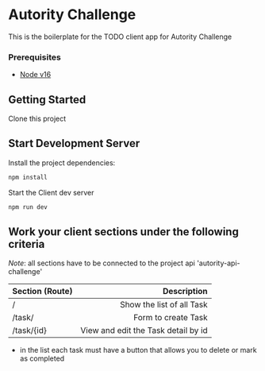 # Autority Challenge

This is the boilerplate for the TODO client app for Autority Challenge

### Prerequisites

- [Node v16](https://nodejs.org/)

## Getting Started

Clone this project

## Start Development Server

Install the project dependencies:

```bash
npm install
```

Start the Client dev server

```bash
npm run dev
```

## Work your client sections under the following criteria

*Note*: all sections have to be connected to the project api 'autority-api-challenge'

| Section (Route)               |                               Description |
| :---------------- | -----------------------------------------: |
| /        | Show the list of all Task |
| /task/    | Form to create Task |
| /task/{id}    | View and edit the Task detail by id |

- in the list each task must have a button that allows you to delete or mark as completed